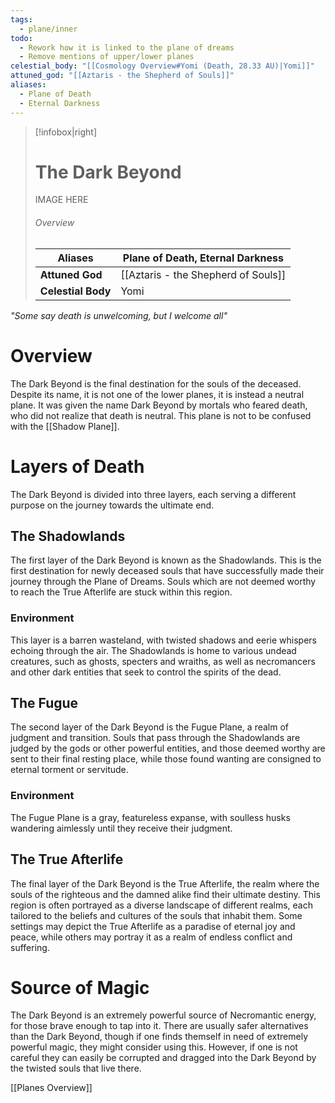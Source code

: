 ```yaml
---
tags:
  - plane/inner
todo:
  - Rework how it is linked to the plane of dreams
  - Remove mentions of upper/lower planes
celestial_body: "[[Cosmology Overview#Yomi (Death, 28.33 AU)|Yomi]]"
attuned_god: "[[Aztaris - the Shepherd of Souls]]"
aliases:
  - Plane of Death
  - Eternal Darkness
---
```

> [!infobox|right]
> # The Dark Beyond
> IMAGE HERE
> ###### Overview
> | **Aliases** | Plane of Death, Eternal Darkness |
> | - | - |
> | **Attuned God** | [[Aztaris - the Shepherd of Souls]] |
> | **Celestial Body** | Yomi |

*"Some say death is unwelcoming, but I welcome all"*
# Overview
The Dark Beyond is the final destination for the souls of the deceased. Despite its name, it is not one of the lower planes, it is instead a neutral plane. It was given the name Dark Beyond by mortals who feared death, who did not realize that death is neutral. This plane is not to be confused with the [[Shadow Plane]].
# Layers of Death
The Dark Beyond is divided into three layers, each serving a different purpose on the journey towards the ultimate end.
## The Shadowlands
The first layer of the Dark Beyond is known as the Shadowlands. This is the first destination for newly deceased souls that have successfully made their journey through the Plane of Dreams. Souls which are not deemed worthy to reach the True Afterlife are stuck within this region.
### Environment
This layer is a barren wasteland, with twisted shadows and eerie whispers echoing through the air. The Shadowlands is home to various undead creatures, such as ghosts, specters and wraiths, as well as necromancers and other dark entities that seek to control the spirits of the dead.
## The Fugue
The second layer of the Dark Beyond is the Fugue Plane, a realm of judgment and transition. Souls that pass through the Shadowlands are judged by the gods or other powerful entities, and those deemed worthy are sent to their final resting place, while those found wanting are consigned to eternal torment or servitude.
### Environment
The Fugue Plane is a gray, featureless expanse, with soulless husks wandering aimlessly until they receive their judgment.
## The True Afterlife
The final layer of the Dark Beyond is the True Afterlife, the realm where the souls of the righteous and the damned alike find their ultimate destiny. This region is often portrayed as a diverse landscape of different realms, each tailored to the beliefs and cultures of the souls that inhabit them. Some settings may depict the True Afterlife as a paradise of eternal joy and peace, while others may portray it as a realm of endless conflict and suffering.
# Source of Magic
The Dark Beyond is an extremely powerful source of Necromantic energy, for those brave enough to tap into it. There are usually safer alternatives than the Dark Beyond, though if one finds themself in need of extremely powerful magic, they might consider using this. However, if one is not careful they can easily be corrupted and dragged into the Dark Beyond by the twisted souls that live there.

[[Planes Overview]]